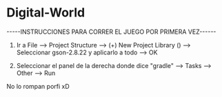 # Digital-World

-----INSTRUCCIONES PARA CORRER EL JUEGO POR PRIMERA VEZ------

1) Ir a File --> Project Structure --> (+) New Project Library () --> Seleccionar gson-2.8.22 y aplicarlo a todo --> OK

2) Seleccionar el panel de la derecha donde dice "gradle" --> Tasks --> Other --> Run

No lo rompan porfi xD
